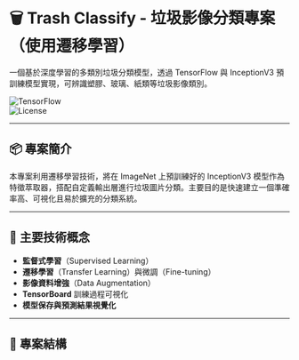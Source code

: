 # 🗑️ Trash Classify - 垃圾影像分類專案（使用遷移學習）

一個基於深度學習的多類別垃圾分類模型，透過 TensorFlow 與 InceptionV3 預訓練模型實現，可辨識塑膠、玻璃、紙類等垃圾影像類別。

![TensorFlow](https://img.shields.io/badge/TensorFlow-2.x-orange)  
![License](https://img.shields.io/badge/license-MIT-blue)

---

## 📦 專案簡介

本專案利用遷移學習技術，將在 ImageNet 上預訓練好的 InceptionV3 模型作為特徵萃取器，搭配自定義輸出層進行垃圾圖片分類。主要目的是快速建立一個準確率高、可視化且易於擴充的分類系統。

---

## 🧠 主要技術概念

- **監督式學習**（Supervised Learning）
- **遷移學習**（Transfer Learning）與微調（Fine-tuning）
- **影像資料增強**（Data Augmentation）
- **TensorBoard** 訓練過程可視化
- **模型保存與預測結果視覺化**

---

## 📁 專案結構

